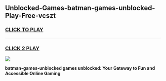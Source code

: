 
## Unblocked-Games-batman-games-unblocked-Play-Free-vcszt
<h3>
<a href="https://premium76.site?title=batman-games-unblocked&ref=23A">CLICK TO PLAY</a></h3>
<hr>

<h3>
<a href="https://premium76.site?title=batman-games-unblocked&ref=23A">CLICK 2 PLAY</a>
  
</h3>

<a href="https://premium76.site?title=batman-games-unblocked&ref=23A"><img src="https://clearcache.store/games.png"></a>


**batman-games-unblocked games unblocked: Your Gateway to Fun and Accessible Online Gaming**
